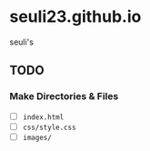 # seuli23.github.io
seuli's

## TODO

### Make Directories & Files
- [ ] `index.html`
- [ ] `css/style.css`
- [ ] `images/`